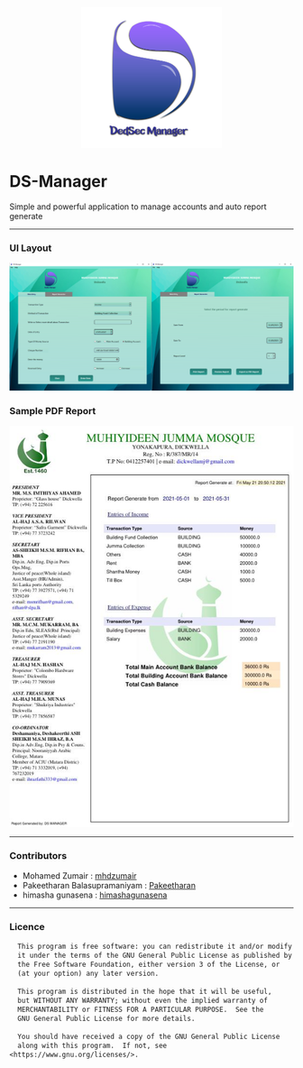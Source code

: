 <p align=center> <img src="inc/home_logo.png" width=250 height=250> </p>

# DS-Manager 

Simple and powerful application to manage accounts and auto report generate

---
### UI Layout

![UI](inc/dsmanager.png)

### Sample PDF Report

![Sample Report](inc/sample_report.jpg)

---

### Contributors
* Mohamed Zumair : [mhdzumair](https://github.com/mhdzumair)
* Pakeetharan Balasupramaniyam : [Pakeetharan](https://github.com/Pakeetharan)
* himasha gunasena : [himashagunasena](https://github.com/himashagunasena)

---
### Licence

      This program is free software: you can redistribute it and/or modify
      it under the terms of the GNU General Public License as published by
      the Free Software Foundation, either version 3 of the License, or
      (at your option) any later version.

      This program is distributed in the hope that it will be useful,
      but WITHOUT ANY WARRANTY; without even the implied warranty of
      MERCHANTABILITY or FITNESS FOR A PARTICULAR PURPOSE.  See the
      GNU General Public License for more details.

      You should have received a copy of the GNU General Public License
      along with this program.  If not, see <https://www.gnu.org/licenses/>.
